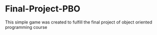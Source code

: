 # Final-Project-PBO
This simple game was created to fulfill the final project of object oriented programming course
